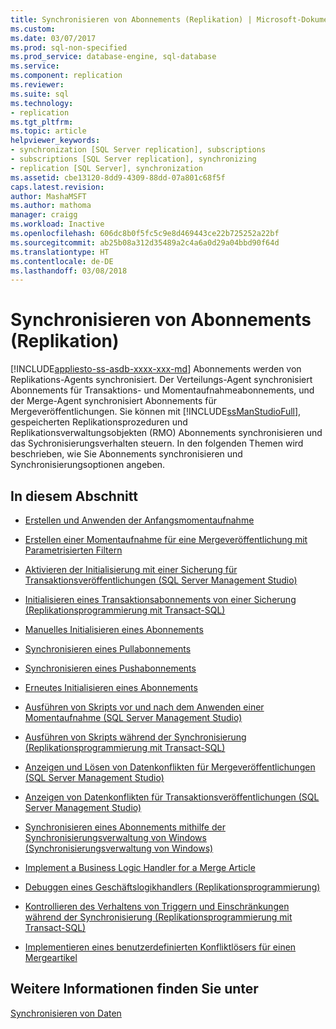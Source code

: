```yaml
---
title: Synchronisieren von Abonnements (Replikation) | Microsoft-Dokumentation
ms.custom: 
ms.date: 03/07/2017
ms.prod: sql-non-specified
ms.prod_service: database-engine, sql-database
ms.service: 
ms.component: replication
ms.reviewer: 
ms.suite: sql
ms.technology:
- replication
ms.tgt_pltfrm: 
ms.topic: article
helpviewer_keywords:
- synchronization [SQL Server replication], subscriptions
- subscriptions [SQL Server replication], synchronizing
- replication [SQL Server], synchronization
ms.assetid: cbe13120-8dd9-4309-88dd-07a801c68f5f
caps.latest.revision: 
author: MashaMSFT
ms.author: mathoma
manager: craigg
ms.workload: Inactive
ms.openlocfilehash: 606dc8b0f5fc5c9e8d469443ce22b725252a22bf
ms.sourcegitcommit: ab25b08a312d35489a2c4a6a0d29a04bbd90f64d
ms.translationtype: HT
ms.contentlocale: de-DE
ms.lasthandoff: 03/08/2018
---
```

# <a name="synchronize-subscriptions-replication"></a>Synchronisieren von Abonnements (Replikation)
[!INCLUDE[appliesto-ss-asdb-xxxx-xxx-md](../../includes/appliesto-ss-asdb-xxxx-xxx-md.md)]
  Abonnements werden von Replikations-Agents synchronisiert. Der Verteilungs-Agent synchronisiert Abonnements für Transaktions- und Momentaufnahmeabonnements, und der Merge-Agent synchronisiert Abonnements für Mergeveröffentlichungen. Sie können mit [!INCLUDE[ssManStudioFull](../../includes/ssmanstudiofull-md.md)], gespeicherten Replikationsprozeduren und Replikationsverwaltungsobjekten (RMO) Abonnements synchronisieren und das Sychronisierungsverhalten steuern. In den folgenden Themen wird beschrieben, wie Sie Abonnements synchronisieren und Synchronisierungsoptionen angeben.  
  
## <a name="in-this-section"></a>In diesem Abschnitt  
  
-   [Erstellen und Anwenden der Anfangsmomentaufnahme](../../relational-databases/replication/create-and-apply-the-initial-snapshot.md)  
  
-   [Erstellen einer Momentaufnahme für eine Mergeveröffentlichung mit Parametrisierten Filtern](../../relational-databases/replication/create-a-snapshot-for-a-merge-publication-with-parameterized-filters.md)  
  
-   [Aktivieren der Initialisierung mit einer Sicherung für Transaktionsveröffentlichungen &#40;SQL Server Management Studio&#41;](../../relational-databases/replication/enable-initialization-with-backup-for-transactional-publications.md)  
  
-   [Initialisieren eines Transaktionsabonnements von einer Sicherung &#40;Replikationsprogrammierung mit Transact-SQL&#41;](../../relational-databases/replication/initialize-a-transactional-subscription-from-a-backup.md)  
  
-   [Manuelles Initialisieren eines Abonnements](../../relational-databases/replication/initialize-a-subscription-manually.md)  
  
-   [Synchronisieren eines Pullabonnements](../../relational-databases/replication/synchronize-a-pull-subscription.md)  
  
-   [Synchronisieren eines Pushabonnements](../../relational-databases/replication/synchronize-a-push-subscription.md)  
  
-   [Erneutes Initialisieren eines Abonnements](../../relational-databases/replication/reinitialize-a-subscription.md)  
  
-   [Ausführen von Skripts vor und nach dem Anwenden einer Momentaufnahme &#40;SQL Server Management Studio&#41;](../../relational-databases/replication/execute-scripts-before-and-after-a-snapshot-is-applied.md)  
  
-   [Ausführen von Skripts während der Synchronisierung &#40;Replikationsprogrammierung mit Transact-SQL&#41;](../../relational-databases/replication/execute-scripts-during-synchronization-replication-transact-sql-programming.md)  
  
-   [Anzeigen und Lösen von Datenkonflikten für Mergeveröffentlichungen &#40;SQL Server Management Studio&#41;](../../relational-databases/replication/view-and-resolve-data-conflicts-for-merge-publications.md)  
  
-   [Anzeigen von Datenkonflikten für Transaktionsveröffentlichungen &#40;SQL Server Management Studio&#41;](../../relational-databases/replication/view-data-conflicts-for-transactional-publications-sql-server-management-studio.md)  
  
-   [Synchronisieren eines Abonnements mithilfe der Synchronisierungsverwaltung von Windows &#40;Synchronisierungsverwaltung von Windows&#41;](../../relational-databases/replication/synchronize-a-subscription-using-windows-synchronization-manager.md)  
  
-   [Implement a Business Logic Handler for a Merge Article](../../relational-databases/replication/implement-a-business-logic-handler-for-a-merge-article.md)  
  
-   [Debuggen eines Geschäftslogikhandlers &#40;Replikationsprogrammierung&#41;](../../relational-databases/replication/debug-a-business-logic-handler-replication-programming.md)  
  
-   [Kontrollieren des Verhaltens von Triggern und Einschränkungen während der Synchronisierung &#40;Replikationsprogrammierung mit Transact-SQL&#41;](../../relational-databases/replication/control-behavior-of-triggers-and-constraints-in-synchronization.md)  
  
-   [Implementieren eines benutzerdefinierten Konfliktlösers für einen Mergeartikel](../../relational-databases/replication/implement-a-custom-conflict-resolver-for-a-merge-article.md)  
  
## <a name="see-also"></a>Weitere Informationen finden Sie unter  
 [Synchronisieren von Daten](../../relational-databases/replication/synchronize-data.md)  
  
  
